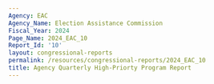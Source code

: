 ```yaml
---
Agency: EAC
Agency_Name: Election Assistance Commission
Fiscal_Year: 2024
Page_Name: 2024_EAC_10
Report_Id: '10'
layout: congressional-reports
permalink: /resources/congressional-reports/2024_EAC_10
title: Agency Quarterly High-Priorty Program Report
---
```

